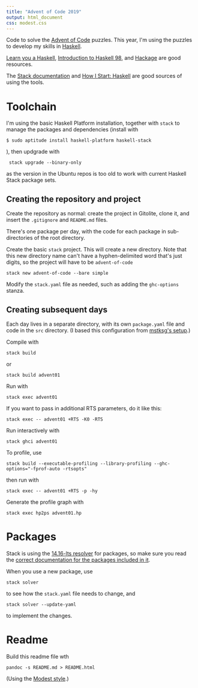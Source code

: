 ```yaml
---
title: "Advent of Code 2019"
output: html_document
css: modest.css
---
```

Code to solve the [Advent of Code](http://adventofcode.com/2019/) puzzles. This year, I'm using the puzzles to develop my skills in [Haskell](https://wiki.haskell.org/Haskell).

[Learn you a Haskell](http://learnyouahaskell.com/chapters), [Introduction to Haskell 98](https://www.haskell.org/tutorial/index.html), and [Hackage](https://hackage.haskell.org/) are good resources.

The [Stack documentation](https://docs.haskellstack.org/en/stable/README/) and [How I Start: Haskell](http://howistart.org/posts/haskell/1/) are good sources of using the tools. 

# Toolchain

I'm using the basic Haskell Platform installation, together with `stack` to manage the packages and dependencies (install with
```
$ sudo aptitude install haskell-platform haskell-stack
```
), then updgrade with
```
 stack upgrade --binary-only
```
as the version in the Ubuntu repos is too old to work with current Haskell Stack package sets.

## Creating the repository and project
Create the repository as normal: create the project in Gitolite, clone it, and insert the `.gitignore` and `README.md` files.

There's one package per day, with the code for each package in sub-directories of the root directory. 

Create the basic `stack` project. This will create a new directory. Note that this new directory name can't have a hyphen-delimited word that's just digits, so the project will have to be `advent-of-code`

```
stack new advent-of-code --bare simple
```

Modify the `stack.yaml` file as needed, such as adding the `ghc-options` stanza. 

## Creating subsequent days

Each day lives in a separate directory, with its own `package.yaml` file and code in the `src` directory. (I based this configuration from [mstksg's setup](https://github.com/mstksg/advent-of-code-2018).)

Compile with
```
stack build
```
or 
```
stack build advent01
```

Run with
```
stack exec advent01
```

If you want to pass in additional RTS parameters, do it like this:
```
stack exec -- advent01 +RTS -K0 -RTS
```

Run interactively with
```
stack ghci advent01
```

To profile, use 
```
stack build --executable-profiling --library-profiling --ghc-options="-fprof-auto -rtsopts"
```
then run with
```
stack exec -- advent01 +RTS -p -hy
```
Generate the profile graph with
```
stack exec hp2ps advent01.hp
```

# Packages

Stack is using the [14.16-lts resolver](https://www.stackage.org/lts-14.16) for packages, so make sure you read the [correct documentation for the packages included in it](https://www.stackage.org/lts-14.16/docs).

When you use a new package, use 

```
stack solver
```
to see how the `stack.yaml` file needs to change, and 
```
stack solver --update-yaml
```
to implement the changes.

# Readme

Build this readme file wth
```
pandoc -s README.md > README.html
```

(Using the [Modest style](https://github.com/markdowncss/modest).)
